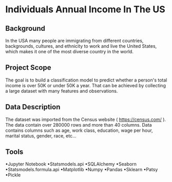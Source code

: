 # Individuals Annual Income In The US
## Background
In the USA many people are immigrating from different countries, backgrounds, cultures, and ethnicity to work and live the United States, which makes it one of the most diverse country in the world.
## Project Scope
The goal is to build a classification model to predict whether a person's total income is over 50K or under 50K a year. That can be achieved by collecting a large dataset with many features and observations.
## Data Description
The dataset was imported from the Census website ( https://census.com/ ). The data contain over 280000 rows and more than 40 columns. Data contains columns such as age, work class, education, wage per hour, marital status, gender, race, etc...
## Tools
•Jupyter Notebook •Statsmodels.api •SQLAlchemy •Seaborn •Statsmodels.formula.api •Matplotlib •Numpy •Pandas •Sklearn •Patsy
•Pickle
